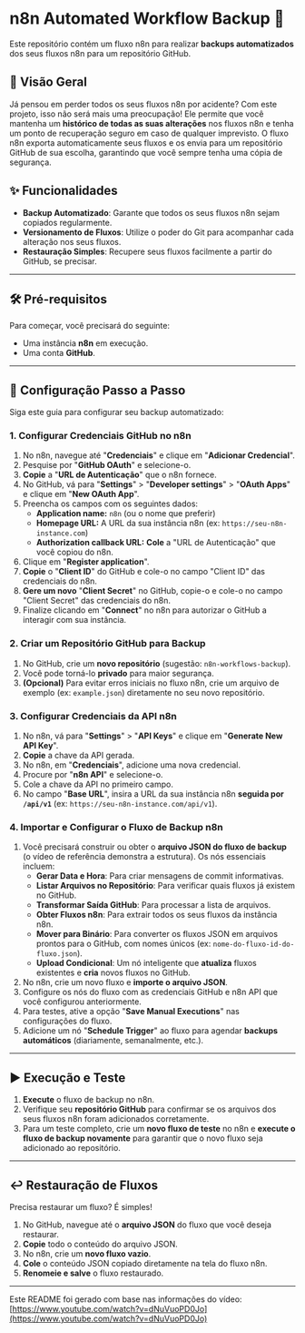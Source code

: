 # n8n Automated Workflow Backup 🚀

Este repositório contém um fluxo n8n para realizar **backups automatizados** dos seus fluxos n8n para um repositório GitHub.

## 🌟 Visão Geral

Já pensou em perder todos os seus fluxos n8n por acidente? Com este projeto, isso não será mais uma preocupação! Ele permite que você mantenha um **histórico de todas as suas alterações** nos fluxos n8n e tenha um ponto de recuperação seguro em caso de qualquer imprevisto. O fluxo n8n exporta automaticamente seus fluxos e os envia para um repositório GitHub de sua escolha, garantindo que você sempre tenha uma cópia de segurança.

## ✨ Funcionalidades

* **Backup Automatizado**: Garante que todos os seus fluxos n8n sejam copiados regularmente.
* **Versionamento de Fluxos**: Utilize o poder do Git para acompanhar cada alteração nos seus fluxos.
* **Restauração Simples**: Recupere seus fluxos facilmente a partir do GitHub, se precisar.

---

## 🛠️ Pré-requisitos

Para começar, você precisará do seguinte:

* Uma instância **n8n** em execução.
* Uma conta **GitHub**.

---

## 🚀 Configuração Passo a Passo

Siga este guia para configurar seu backup automatizado:

### 1. Configurar Credenciais GitHub no n8n

1.  No n8n, navegue até "**Credenciais**" e clique em "**Adicionar Credencial**".
2.  Pesquise por "**GitHub OAuth**" e selecione-o.
3.  **Copie** a "**URL de Autenticação**" que o n8n fornece.
4.  No GitHub, vá para "**Settings**" > "**Developer settings**" > "**OAuth Apps**" e clique em "**New OAuth App**".
5.  Preencha os campos com os seguintes dados:
    * **Application name:** `n8n` (ou o nome que preferir)
    * **Homepage URL:** A URL da sua instância n8n (ex: `https://seu-n8n-instance.com`)
    * **Authorization callback URL:** **Cole** a "URL de Autenticação" que você copiou do n8n.
6.  Clique em "**Register application**".
7.  **Copie** o "**Client ID**" do GitHub e cole-o no campo "Client ID" das credenciais do n8n.
8.  **Gere um novo** "**Client Secret**" no GitHub, copie-o e cole-o no campo "Client Secret" das credenciais do n8n.
9.  Finalize clicando em "**Connect**" no n8n para autorizar o GitHub a interagir com sua instância.

### 2. Criar um Repositório GitHub para Backup

1.  No GitHub, crie um **novo repositório** (sugestão: `n8n-workflows-backup`).
2.  Você pode torná-lo **privado** para maior segurança.
3.  **(Opcional)** Para evitar erros iniciais no fluxo n8n, crie um arquivo de exemplo (ex: `example.json`) diretamente no seu novo repositório.

### 3. Configurar Credenciais da API n8n

1.  No n8n, vá para "**Settings**" > "**API Keys**" e clique em "**Generate New API Key**".
2.  **Copie** a chave da API gerada.
3.  No n8n, em "**Credenciais**", adicione uma nova credencial.
4.  Procure por "**n8n API**" e selecione-o.
5.  Cole a chave da API no primeiro campo.
6.  No campo "**Base URL**", insira a URL da sua instância n8n **seguida por `/api/v1`** (ex: `https://seu-n8n-instance.com/api/v1`).

### 4. Importar e Configurar o Fluxo de Backup n8n

1.  Você precisará construir ou obter o **arquivo JSON do fluxo de backup** (o vídeo de referência demonstra a estrutura). Os nós essenciais incluem:
    * **Gerar Data e Hora**: Para criar mensagens de commit informativas.
    * **Listar Arquivos no Repositório**: Para verificar quais fluxos já existem no GitHub.
    * **Transformar Saída GitHub**: Para processar a lista de arquivos.
    * **Obter Fluxos n8n**: Para extrair todos os seus fluxos da instância n8n.
    * **Mover para Binário**: Para converter os fluxos JSON em arquivos prontos para o GitHub, com nomes únicos (ex: `nome-do-fluxo-id-do-fluxo.json`).
    * **Upload Condicional**: Um nó inteligente que **atualiza** fluxos existentes e **cria** novos fluxos no GitHub.
2.  No n8n, crie um novo fluxo e **importe o arquivo JSON**.
3.  Configure os nós do fluxo com as credenciais GitHub e n8n API que você configurou anteriormente.
4.  Para testes, ative a opção "**Save Manual Executions**" nas configurações do fluxo.
5.  Adicione um nó "**Schedule Trigger**" ao fluxo para agendar **backups automáticos** (diariamente, semanalmente, etc.).

---

## ▶️ Execução e Teste

1.  **Execute** o fluxo de backup no n8n.
2.  Verifique seu **repositório GitHub** para confirmar se os arquivos dos seus fluxos n8n foram adicionados corretamente.
3.  Para um teste completo, crie um **novo fluxo de teste** no n8n e **execute o fluxo de backup novamente** para garantir que o novo fluxo seja adicionado ao repositório.

---

## ↩️ Restauração de Fluxos

Precisa restaurar um fluxo? É simples!

1.  No GitHub, navegue até o **arquivo JSON** do fluxo que você deseja restaurar.
2.  **Copie** todo o conteúdo do arquivo JSON.
3.  No n8n, crie um **novo fluxo vazio**.
4.  **Cole** o conteúdo JSON copiado diretamente na tela do fluxo n8n.
5.  **Renomeie e salve** o fluxo restaurado.

---

Este README foi gerado com base nas informações do vídeo: [https://www.youtube.com/watch?v=dNuVuoPD0Jo](https://www.youtube.com/watch?v=dNuVuoPD0Jo)
